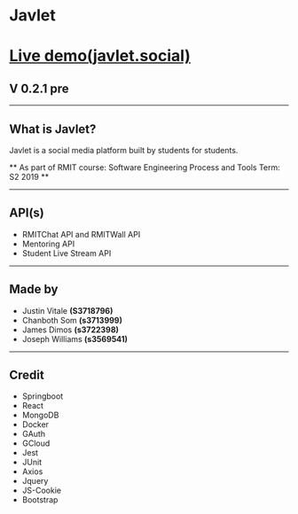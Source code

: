 # Javlet
# [Live demo(javlet.social)](http://javlet.social)
## V 0.2.1 pre

----
## What is Javlet?
Javlet is a social media platform built by students for students.

**
As part of RMIT course: Software Engineering Process and Tools 
Term: S2 2019 **

----
## API(s)
* RMITChat API and RMITWall API
* Mentoring API
* Student Live Stream API

----
## Made by
* Justin Vitale **(S3718796)**
* Chanboth Som **(s3713999)**
* James Dimos **(s3722398)**
* Joseph Williams **(s3569541)**

----
## Credit
* Springboot
* React
* MongoDB
* Docker
* GAuth
* GCloud
* Jest
* JUnit
* Axios
* Jquery
* JS-Cookie
* Bootstrap

